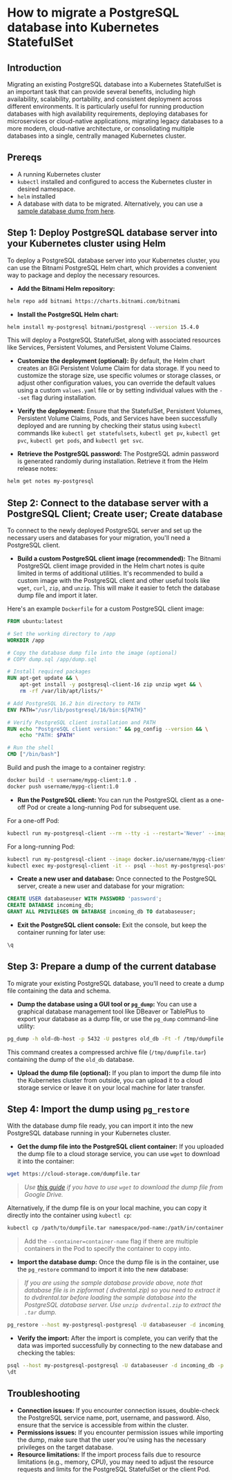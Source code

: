 # How to migrate a PostgreSQL database into Kubernetes StatefulSet

## Introduction

Migrating an existing PostgreSQL database into a Kubernetes StatefulSet is an important task that can provide several benefits, including high availability, scalability, portability, and consistent deployment across different environments. It is particularly useful for running production databases with high availability requirements, deploying databases for microservices or cloud-native applications, migrating legacy databases to a more modern, cloud-native architecture, or consolidating multiple databases into a single, centrally managed Kubernetes cluster.

## Prereqs

- A running Kubernetes cluster
- `kubectl` installed and configured to access the Kubernetes cluster in desired namespace.
- `helm` installed
- A database with data to be migrated. Alternatively, you can use a [sample database dump from here](https://www.postgresqltutorial.com/wp-content/uploads/2019/05/dvdrental.zip).

## Step 1: Deploy PostgreSQL database server into your Kubernetes cluster using Helm

To deploy a PostgreSQL database server into your Kubernetes cluster, you can use the Bitnami PostgreSQL Helm chart, which provides a convenient way to package and deploy the necessary resources.

- **Add the Bitnami Helm repository:**

```sh
helm repo add bitnami https://charts.bitnami.com/bitnami
```

- **Install the PostgreSQL Helm chart:**

```sh
helm install my-postgresql bitnami/postgresql --version 15.4.0
```

This will deploy a PostgreSQL StatefulSet, along with associated resources like Services, Persistent Volumes, and Persistent Volume Claims.

- **Customize the deployment (optional):**
By default, the Helm chart creates an 8Gi Persistent Volume Claim for data storage. If you need to customize the storage size, use specific volumes or storage classes, or adjust other configuration values, you can override the default values using a custom `values.yaml` file or by setting individual values with the `--set` flag during installation.

- **Verify the deployment:**
Ensure that the StatefulSet, Persistent Volumes, Persistent Volume Claims, Pods, and Services have been successfully deployed and are running by checking their status using `kubectl` commands like `kubectl get statefulsets`, `kubectl get pv`, `kubectl get pvc`, `kubectl get pods`, and `kubectl get svc`.

- **Retrieve the PostgreSQL password:**
The PostgreSQL admin password is generated randomly during installation. Retrieve it from the Helm release notes:

```sh
helm get notes my-postgresql
```

## Step 2: Connect to the database server with a PostgreSQL Client; Create user; Create database

To connect to the newly deployed PostgreSQL server and set up the necessary users and databases for your migration, you'll need a PostgreSQL client.

- **Build a custom PostgreSQL client image (recommended):**
The Bitnami PostgreSQL client image provided in the Helm chart notes is quite limited in terms of additional utilities. It's recommended to build a custom image with the PostgreSQL client and other useful tools like `wget`, `curl`, `zip`, and `unzip`. This will make it easier to fetch the database dump file and import it later.

Here's an example `Dockerfile` for a custom PostgreSQL client image:

```Dockerfile
FROM ubuntu:latest

# Set the working directory to /app
WORKDIR /app

# Copy the database dump file into the image (optional)
# COPY dump.sql /app/dump.sql

# Install required packages
RUN apt-get update && \
    apt-get install -y postgresql-client-16 zip unzip wget && \
    rm -rf /var/lib/apt/lists/*

# Add PostgreSQL 16.2 bin directory to PATH
ENV PATH="/usr/lib/postgresql/16/bin:${PATH}"

# Verify PostgreSQL client installation and PATH
RUN echo "PostgreSQL client version:" && pg_config --version && \
    echo "PATH: $PATH"

# Run the shell
CMD ["/bin/bash"]
```

Build and push the image to a container registry:

```sh
docker build -t username/mypg-client:1.0 .
docker push username/mypg-client:1.0
```

- **Run the PostgreSQL client:**
You can run the PostgreSQL client as a one-off Pod or create a long-running Pod for subsequent use.

For a one-off Pod:

```sh
kubectl run my-postgresql-client --rm --tty -i --restart='Never' --image docker.io/username/mypg-client:1.0 --env="PGPASSWORD=$POSTGRES_PASSWORD" --command -- psql --host my-postgresql-postgresql -U postgres -d postgres -p 5432
```

For a long-running Pod:

```sh
kubectl run my-postgresql-client --image docker.io/username/mypg-client:1.0 --env="PGPASSWORD=$POSTGRES_PASSWORD"
kubectl exec my-postgresql-client -it -- psql --host my-postgresql-postgresql -U postgres -d postgres -p 5432
```

- **Create a new user and database:**
Once connected to the PostgreSQL server, create a new user and database for your migration:

```sql
CREATE USER databaseuser WITH PASSWORD 'password';
CREATE DATABASE incoming_db;
GRANT ALL PRIVILEGES ON DATABASE incoming_db TO databaseuser;
```

- **Exit the PostgreSQL client console:**
Exit the console, but keep the container running for later use:

```sh
\q
```

## Step 3: Prepare a dump of the current database

To migrate your existing PostgreSQL database, you'll need to create a dump file containing the data and schema.

- **Dump the database using a GUI tool or `pg_dump`:**
You can use a graphical database management tool like DBeaver or TablePlus to export your database as a dump file, or use the `pg_dump` command-line utility:

```sh
pg_dump -h old-db-host -p 5432 -U postgres old_db -Ft -f /tmp/dumpfile.tar
```

This command creates a compressed archive file (`/tmp/dumpfile.tar`) containing the dump of the `old_db` database.

- **Upload the dump file (optional):**
If you plan to import the dump file into the Kubernetes cluster from outside, you can upload it to a cloud storage service or leave it on your local machine for later transfer.

## Step 4: Import the dump using `pg_restore`

With the database dump file ready, you can import it into the new PostgreSQL database running in your Kubernetes cluster.

- **Get the dump file into the PostgreSQL client container:**
If you uploaded the dump file to a cloud storage service, you can use `wget` to download it into the container:

```sh
wget https://cloud-storage.com/dumpfile.tar
```

> *Use [this guide](https://chemicloud.com/blog/download-google-drive-files-using-wget) if you have to use `wget` to download the dump file from Google Drive.*

Alternatively, if the dump file is on your local machine, you can copy it directly into the container using `kubectl cp`:

```sh
kubectl cp /path/to/dumpfile.tar namespace/pod-name:/path/in/container
```

> Add the `--container=container-name` flag if there are multiple containers in the Pod to specify the container to copy into.

- **Import the database dump:**
Once the dump file is in the container, use the `pg_restore` command to import it into the new database:

> *If you are using the sample database provide above, note that database file is in zipformat ( dvdrental.zip) so you need to extract it to  dvdrental.tar before loading the sample database into the PostgreSQL database server. Use `unzip dvdrental.zip` to extract the `.tar` dump.*

```sh
pg_restore --host my-postgresql-postgresql -U databaseuser -d incoming_db -p 5432 dumpfile.tar
```

- **Verify the import:**
After the import is complete, you can verify that the data was imported successfully by connecting to the new database and checking the tables:

```sh
psql --host my-postgresql-postgresql -U databaseuser -d incoming_db -p 5432
\dt
```

## Troubleshooting

- **Connection issues:** If you encounter connection issues, double-check the PostgreSQL service name, port, username, and password. Also, ensure that the service is accessible from within the cluster.
- **Permissions issues:** If you encounter permission issues while importing the dump, make sure that the user you're using has the necessary privileges on the target database.
- **Resource limitations:** If the import process fails due to resource limitations (e.g., memory, CPU), you may need to adjust the resource requests and limits for the PostgreSQL StatefulSet or the client Pod.
